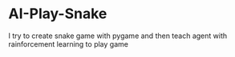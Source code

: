 # AI-Play-Snake
I try to create snake game with pygame and then teach agent with rainforcement learning to play game
